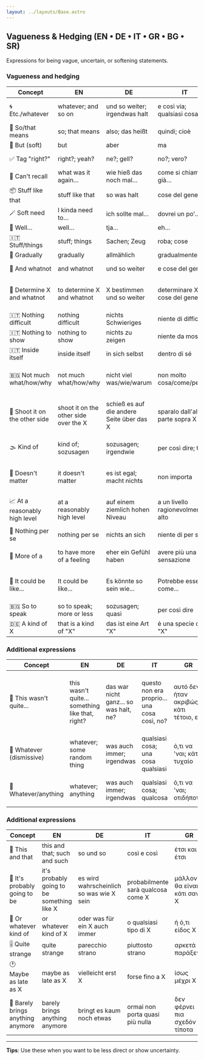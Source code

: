```yaml
---
layout: ../layouts/Base.astro
---
```

## Vagueness & Hedging (EN • DE • IT • GR • BG • SR)

Expressions for being vague, uncertain, or softening statements.

### Vagueness and hedging
| Concept | EN | DE | IT | GR | BG | SR |
|---|---|---|---|---|---|---|
| 🌀 Etc./whatever | whatever; and so on | und so weiter; irgendwas halt | e così via; qualsiasi cosa | και τα λοιπά; ό,τι να 'ναι | не знам си какво… | itd.; šta god |
| 🔁 So/that means | so; that means | also; das heißt | quindi; cioè | άρα; δηλαδή | значи | dakle; to znači |
| 🚧 But (soft) | but | aber | ma | αλλά | ама | ali |
| ✅ Tag "right?" | right?; yeah? | ne?; gell? | no?; vero? | έτσι; σωστά; ε; | нали?; нали вече спа не | jel da?; zar ne? |
| 🧠 Can't recall | what was it again… | wie hieß das noch mal… | come si chiamava già… | πώς το λέγανε… | к'во беше там… | kako se ono zvaše... |
| 📦 Stuff like that | stuff like that | so was halt | cose del genere | τέτοια πράγματα | такива там | takve stvari |
| 🪄 Soft need | I kinda need to… | ich sollte mal… | dovrei un po'… | κάπως πρέπει να… | нещо трябва да… | trebalo bi da... |
| 🤷 Well… | well… | tja… | eh… | ε… | еми… | pa... |
| 🇮🇹 Stuff/things | stuff; things | Sachen; Zeug | roba; cose | πράγματα; αντικείμενα | неща; работи | stvari |
| 🤷 Gradually | gradually | allmählich | gradualmente | σταδιακά | постепенно | postepeno |
| 🤷 And whatnot | and whatnot | und so weiter | e cose del genere | και τα λοιπά | и какво ли не | i šta sve ne |
| 🤷 Determine X and whatnot | to determine X and whatnot | X bestimmen und so weiter | determinare X e cose del genere | να καθορίσω X και τα λοιπά | да определя X и какво ли не | odrediti X i šta sve ne |
| 🇮🇹 Nothing difficult | nothing difficult | nichts Schwieriges | niente di difficile | τίποτα δύσκολο | нищо трудно | ništa teško |
| 🇮🇹 Nothing to show | nothing to show | nichts zu zeigen | niente da mostrare | τίποτα να δείξω | нищо за показване | ništa za pokazati |
| 🇮🇹 Inside itself | inside itself | in sich selbst | dentro di sé | μέσα του | в себе си | unutar sebe |
| 🇧🇬 Not much what/how/why | not much what/how/why | nicht viel was/wie/warum | non molto cosa/come/perché | όχι πολύ τι/πώς/γιατί | то няма много какво/как/защо | nema mnogo šta/kako/zašto |
| 🤷 Shoot it on the other side | shoot it on the other side over the X | schieß es auf die andere Seite über das X | sparalo dall'altra parte sopra X | ρίξ' το από την άλλη πλευρά πάνω από το X | стреляй го от другата страна над X | prebaci to na drugu stranu preko X |
| 🌫️ Kind of | kind of; sozusagen | sozusagen; irgendwie | per così dire; tipo | ας πούμε; κάπως | така да се каже; нещо като | nekako; na neki način |
| 🤷 Doesn't matter | it doesn't matter | es ist egal; macht nichts | non importa | δεν πειράζει; δεν έχει σημασία | няма значение | nema veze; nije bitno |
| 📈 At a reasonably high level | at a reasonably high level | auf einem ziemlich hohen Niveau | a un livello ragionevolmente alto | σε ένα λογικά υψηλό επίπεδο | на разумно високо ниво | na razumno visokom nivou |
| 🤔 Nothing per se | nothing per se | nichts an sich | niente di per sé | τίποτα από μόνο του | нищо само по себе си | ništa samo po sebi |
| 🤔 More of a | to have more of a feeling | eher ein Gefühl haben | avere più una sensazione | να έχω περισσότερο μια αίσθηση | да имам повече усещане | imati više osećaj |
| 🤔 It could be like... | It could be like... | Es könnte so sein wie... | Potrebbe essere come... | Θα μπορούσε να είναι σαν... | Може да е като... | Moglo bi biti kao... |
| 🇧🇬 So to speak | so to speak; more or less | sozusagen; quasi | per così dire | τρόπος του λέγειν | кажи-речи | takoreći |
| 🇩🇪 A kind of X | that is a kind of "X" | das ist eine Art "X" | è una specie di "X" | είναι ένα είδος "X" | това е един вид "X" | to je jedna vrsta "X" |

### Additional expressions
| Concept | EN | DE | IT | GR | BG | SR |
|---|---|---|---|---|---|---|
| 🤷 This wasn't quite... | this wasn't quite... something like that, right? | das war nicht ganz... so was halt, ne? | questo non era proprio... una cosa così, no? | αυτό δεν ήταν ακριβώς... κάτι τέτοιο, ε; | тоя не беше чак... нещо такова нали | ovo nije bilo baš... tako nešto, jel da? |
| 🤷 Whatever (dismissive) | whatever; some random thing | was auch immer; irgendwas | qualsiasi cosa; una cosa qualsiasi | ό,τι να 'ναι; κάτι τυχαίο | еди какво си | šta god; bilo šta |
| 🔄 Whatever/anything | whatever; anything | was auch immer; irgendwas | qualsiasi cosa; qualcosa | ό,τι να 'ναι; οτιδήποτε | каквото и да е; нещо си | šta god; bilo šta |

### Additional expressions
| Concept | EN | DE | IT | GR | BG | SR |
|---|---|---|---|---|---|---|
| 🤷 This and that | this and that; such and such | so und so | così e così | έτσι και έτσι | така и така | ovo i ono; to i to |
| 🔮 It's probably going to be | it's probably going to be something like X | es wird wahrscheinlich so was wie X sein | probabilmente sarà qualcosa come X | μάλλον θα είναι κάτι σαν X | вероятно ще бъде нещо като X | verovatno će biti nešto kao X |
| 🤷 Or whatever kind of | or whatever kind of X | oder was für ein X auch immer | o qualsiasi tipo di X | ή ό,τι είδος X | или каквото и да е X | ili bilo kakav X |
| 🎚️ Quite strange | quite strange | parecchio strano | piuttosto strano | αρκετά παράξενο | доста странно | prilično čudno |
| 🕐 Maybe as late as X | maybe as late as X | vielleicht erst X | forse fino a X | ίσως μέχρι X | май чак X | možda tek u X |
| 🤷 Barely brings anything anymore | barely brings anything anymore | bringt es kaum noch etwas | ormai non porta quasi più nulla | δεν φέρνει πια σχεδόν τίποτα | вече почти нищо не носи | jedva da više išta donosi |

---
**Tips**: Use these when you want to be less direct or show uncertainty.
